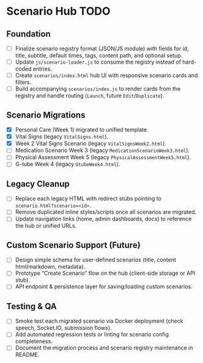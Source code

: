 # Scenario Hub TODO

## Foundation
- [ ] Finalize scenario registry format (JSON/JS module) with fields for id, title, subtitle, default times, tags, content path, and optional setup.
- [ ] Update `js/scenario-loader.js` to consume the registry instead of hard-coded entries.
- [ ] Create `scenarios/index.html` hub UI with responsive scenario cards and filters.
- [ ] Build accompanying `scenarios/index.js` to render cards from the registry and handle routing (`Launch`, future `Edit`/`Duplicate`).

## Scenario Migrations
- [x] Personal Care (Week 1) migrated to unified template.
- [x] Vital Signs (legacy `VitalSigns.html`).
- [x] Week 2 Vital Signs Scenario (legacy `VitalSignsWeek2.html`).
- [ ] Medication Scenario Week 3 (legacy `MedicationScenarioWeek3.html`).
- [ ] Physical Assessment Week 5 (legacy `PhysicalAssessmentWeek5.html`).
- [ ] G-tube Week 4 (legacy `GtubeWeek4.html`).

## Legacy Cleanup
- [ ] Replace each legacy HTML with redirect stubs pointing to `scenario.html?scenario=<id>`.
- [ ] Remove duplicated inline styles/scripts once all scenarios are migrated.
- [ ] Update navigation links (home, admin dashboards, docs) to reference the hub or unified URLs.

## Custom Scenario Support (Future)
- [ ] Design simple schema for user-defined scenarios (title, content html/markdown, metadata).
- [ ] Prototype “Create Scenario” flow on the hub (client-side storage or API stub).
- [ ] API endpoint & persistence layer for saving/loading custom scenarios.

## Testing & QA
- [ ] Smoke test each migrated scenario via Docker deployment (check speech, Socket.IO, submission flows).
- [ ] Add automated regression tests or linting for scenario config completeness.
- [ ] Document the migration process and scenario registry maintenance in README.
